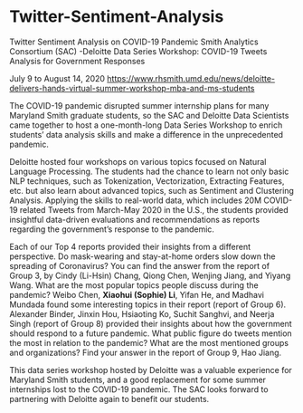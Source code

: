 # Twitter-Sentiment-Analysis
Twitter Sentiment Analysis on COVID-19 Pandemic
Smith Analytics Consortium (SAC) -Deloitte Data Series Workshop: COVID-19 Tweets Analysis for Government Responses

July 9 to August 14, 2020  https://www.rhsmith.umd.edu/news/deloitte-delivers-hands-virtual-summer-workshop-mba-and-ms-students

The COVID-19 pandemic disrupted summer internship plans for many Maryland Smith graduate students, so the SAC and Deloitte Data Scientists came together to host a one-month-long Data Series Workshop to enrich students’ data analysis skills and make a difference in the unprecedented pandemic.

Deloitte hosted four workshops on various topics focused on Natural Language Processing. The students had the chance to learn not only basic NLP techniques, such as Tokenization, Vectorization, Extracting Features, etc. but also learn about advanced topics, such as Sentiment and Clustering Analysis. Applying the skills to real-world data, which includes 20M COVID-19 related Tweets from March-May 2020 in the U.S., the students provided insightful data-driven evaluations and recommendations as reports regarding the government’s response to the pandemic.

Each of our Top 4 reports provided their insights from a different perspective. Do mask-wearing and stay-at-home orders slow down the spreading of Coronavirus? You can find the answer from the report of Group 3, by Cindy (Li-Hsin) Chang, Qiong Chen, Wenjing Jiang, and Yiyang Wang. What are the most popular topics people discuss during the pandemic? Weibo Chen, **Xiaohui (Sophie) Li**, Yifan He, and Madhavi Mundada found some interesting topics in their report (report of Group 6). Alexander Binder, Jinxin Hou, Hsiaoting Ko, Suchit Sanghvi, and Neerja Singh (report of Group 8) provided their insights about how the government should respond to a future pandemic. What public figure do tweets mention the most in relation to the pandemic? What are the most mentioned groups and organizations? Find your answer in the report of Group 9, Hao Jiang.

This data series workshop hosted by Deloitte was a valuable experience for Maryland Smith students, and a good replacement for some summer internships lost to the COVID-19 pandemic. The SAC looks forward to partnering with Deloitte again to benefit our students.
